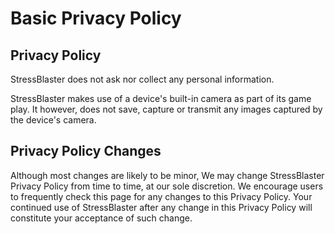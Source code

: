 # Basic Privacy Policy

## Privacy Policy

StressBlaster does not ask nor collect any personal information.

StressBlaster makes use of a device's built-in camera as part of its
game play.  It however, does not save, capture or transmit any images
captured by the device's camera.

## Privacy Policy Changes

Although most changes are likely to be minor, We may change
StressBlaster Privacy Policy from time to time, at our sole
discretion.  We encourage users to frequently check this page
for any changes to this Privacy Policy. Your continued use of
StressBlaster after any change in this Privacy Policy will constitute
your acceptance of such change.

